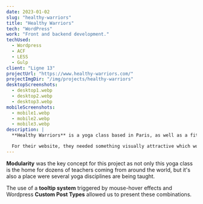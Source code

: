 ```yaml
---
date: 2023-01-02
slug: "healthy-warriors"
title: "Healthy Warriors"
tech: "WordPress"
work: "Front and backend development."
techUsed:
  - Wordpress
  - ACF
  - LESS
  - Gulp
client: "Ligne 13"
projectUrl: "https://www.healthy-warriors.com/"
projectImgDir: "/img/projects/healthy-warriors"
desktopScreenshots:
  - desktop1.webp
  - desktop2.webp
  - desktop3.webp
mobileScreenshots:
  - mobile1.webp
  - mobile2.webp
  - mobile3.webp
description: |
  **Healthy Warriors** is a yoga class based in Paris, as well as a fitness center and a healthy café.

  For their website, they needed something visually attractive which would inform their student about the upcoming classes and present the various teachers.
---
```


**Modularity** was the key concept for this project as not only this yoga class is the home for dozens of teachers coming from around the world, but it's also a place were several yoga disciplines are being taught.

The use of a **tooltip system** triggered by mouse-hover effects and Wordpress **Custom Post Types** allowed us to present these combinations.
